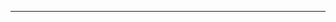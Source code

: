 <!--
CO_OP_TRANSLATOR_METADATA:
{
  "original_hash": "d728344bb154722a868f154d06fc9786",
  "translation_date": "2025-08-26T13:25:54+00:00",
  "source_file": "README.md",
  "language_code": "lt"
}
-->



---

